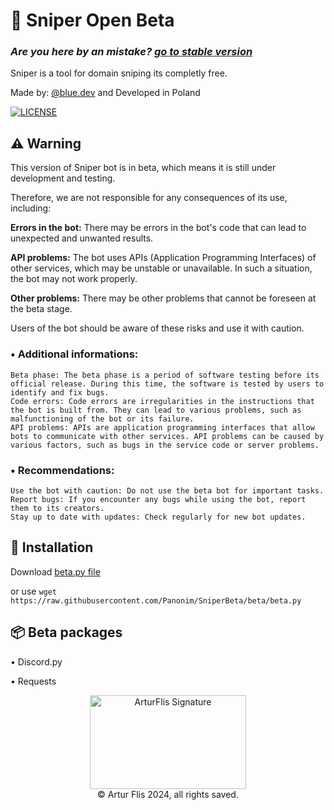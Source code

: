 
# 💠 Sniper Open Beta
### *Are you here by an mistake? [go to stable version](https://github.com/Panonim/DomainSniper-Bot)*

Sniper is a tool for domain sniping its completly free.

Made by: [@blue.dev](https://bluee.dev/) and Developed in Poland 

[![LICENSE](https://img.shields.io/badge/LICENSE-CC0-blue?style=flat-square&link=https://github.com/Panonim/DomainSniper-Bot/tree/development?tab=License-1-ov-file)](https://github.com/Panonim/DomainSniper-Bot/tree/development?tab=License-1-ov-file)

## ⚠ Warning
This version of Sniper bot is in beta, which means it is still under development and testing. 

Therefore, we are not responsible for any consequences of its use, including:

 **Errors in the bot:** There may be errors in the bot's code that can lead to unexpected and unwanted results.

 **API problems:** The bot uses APIs (Application Programming Interfaces) of other services, which may be unstable or unavailable. In such a situation, the bot may not work properly.

**Other problems:** There may be other problems that cannot be foreseen at the beta stage.

Users of the bot should be aware of these risks and use it with caution.

### • Additional informations:

    Beta phase: The beta phase is a period of software testing before its official release. During this time, the software is tested by users to identify and fix bugs.
    Code errors: Code errors are irregularities in the instructions that the bot is built from. They can lead to various problems, such as malfunctioning of the bot or its failure.
    API problems: APIs are application programming interfaces that allow bots to communicate with other services. API problems can be caused by various factors, such as bugs in the service code or server problems.

### • Recommendations:

    Use the bot with caution: Do not use the beta bot for important tasks.
    Report bugs: If you encounter any bugs while using the bot, report them to its creators.
    Stay up to date with updates: Check regularly for new bot updates.

## 📕 Installation

Download [beta.py file](https://raw.githubusercontent.com/Panonim/SniperBeta/beta/beta.py)

or use 
`wget https://raw.githubusercontent.com/Panonim/SniperBeta/beta/beta.py`
## 📦 Beta packages 

• Discord.py

• Requests



<div align="center"><img src="https://bluee.dev/assets/Signature.svg/" height=150px width=250px alt="ArturFlis Signature"/></div>
<div align="center">&copy; Artur Flis 2024, all rights saved.</div>

